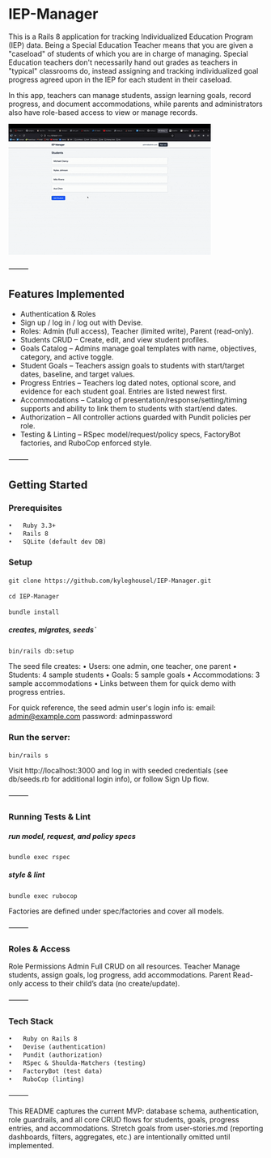# IEP-Manager

This is a Rails 8 application for tracking Individualized Education Program (IEP) data. Being a Special Education Teacher means that you are given a "caseload" of students of which you are in charge of managing. Special Education teachers don't necessarily hand out grades as teachers in "typical" classrooms do, instead assigning and tracking individualized goal progress agreed upon in the IEP for each student in their caseload.

In this app, teachers can manage students, assign learning goals, record progress, and document accommodations, while parents and administrators also have role-based access to view or manage records.

![IEP Manager demo](app/assets/images/demo.gif)

⸻

## Features Implemented
- Authentication & Roles
- Sign up / log in / log out with Devise.
- Roles: Admin (full access), Teacher (limited write), Parent (read-only).
- Students CRUD – Create, edit, and view student profiles.
- Goals Catalog – Admins manage goal templates with name, objectives, category, and active toggle.
- Student Goals – Teachers assign goals to students with start/target dates, baseline, and target values.
- Progress Entries – Teachers log dated notes, optional score, and evidence for each student goal. Entries are listed newest first.
- Accommodations – Catalog of presentation/response/setting/timing supports and ability to link them to students with start/end dates.
- Authorization – All controller actions guarded with Pundit policies per role.
- Testing & Linting – RSpec model/request/policy specs, FactoryBot factories, and RuboCop enforced style.

⸻

## Getting Started

### Prerequisites
	•	Ruby 3.3+
	•	Rails 8
	•	SQLite (default dev DB)

### Setup

`git clone https://github.com/kyleghousel/IEP-Manager.git`

`cd IEP-Manager`

`bundle install`

##### creates, migrates, seeds`
`bin/rails db:setup`

The seed file creates:
	•	Users: one admin, one teacher, one parent
	•	Students: 4 sample students
	•	Goals: 5 sample goals
	•	Accommodations: 3 sample accommodations
	•	Links between them for quick demo with progress entries.

For quick reference, the seed admin user's login info is:
	email: admin@example.com
	password: adminpassword

### Run the server:

`bin/rails s`

Visit http://localhost:3000 and log in with seeded credentials (see db/seeds.rb for additional login info), or follow Sign Up flow.

⸻

### Running Tests & Lint

##### run model, request, and policy specs
`bundle exec rspec`

##### style & lint
`bundle exec rubocop`

Factories are defined under spec/factories and cover all models.

⸻

### Roles & Access

Role	Permissions
Admin	Full CRUD on all resources.
Teacher	Manage students, assign goals, log progress, add accommodations.
Parent	Read-only access to their child’s data (no create/update).


⸻

### Tech Stack

	•	Ruby on Rails 8
	•	Devise (authentication)
	•	Pundit (authorization)
	•	RSpec & Shoulda-Matchers (testing)
	•	FactoryBot (test data)
	•	RuboCop (linting)

⸻

This README captures the current MVP: database schema, authentication, role guardrails, and all core CRUD flows for students, goals, progress entries, and accommodations. Stretch goals from user-stories.md (reporting dashboards, filters, aggregates, etc.) are intentionally omitted until implemented.
